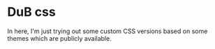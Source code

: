 # DuB css

In here, I'm just trying out some custom CSS versions based on some themes which are publicly available.
